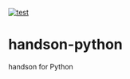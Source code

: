 [![test](https://github.com/ks6088ts/handson-python/workflows/test/badge.svg)](https://github.com/ks6088ts/handson-python/actions/workflows/test.yml)

# handson-python

handson for Python

